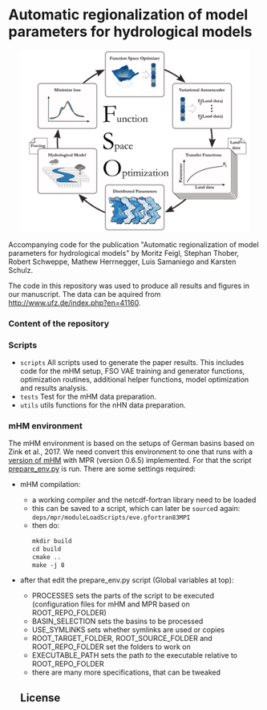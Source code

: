 # Automatic regionalization of model parameters for hydrological models

<p align="center">
  <img width="460" src="https://github.com/MoritzFeigl/FSO_mHM/blob/master/fso.png">
</p>

Accompanying code for the publication "Automatic regionalization of model parameters for hydrological models" by Moritz Feigl, Stephan Thober, Robert Schweppe, Mathew Herrnegger, Luis Samaniego and Karsten Schulz.

The code in this repository was used to produce all results and figures in our manuscript. The data can be aquired from http://www.ufz.de/index.php?en=41160.

### Content of the repository


### Scripts
- `scripts` All scripts used to generate the paper results. This includes code for the mHM setup, FSO VAE training and generator functions, optimization routines, additional helper functions, model optimization and results analysis.
- `tests` Test for the mHM data preparation.
- `utils` utils functions for the nHN data preparation.

### mHM environment
The mHM environment is based on the setups of German basins based on Zink et al., 2017.
We need convert this environment to one that runs with a [version of mHM](https://git.ufz.de/ottor/mhm/-/tree/22-couple-mhm-with-mpr-1-0) with MPR (version 0.6.5) implemented.
For that the script [prepare_env.py](scripts/02_prepare_env_mHM/prepare_env.py) is run. There are some settings required:
- mHM compilation:
  - a working compiler and the netcdf-fortran library need to be loaded
  - this can be saved to a script, which can later be `source`d again: `deps/mpr/moduleLoadScripts/eve.gfortran83MPI`
  - then do:
      ```
      mkdir build
      cd build
      cmake ..
      make -j 8
      ```
- after that edit the prepare_env.py script (Global variables at top):
  - PROCESSES sets the parts of the script to be executed (configuration files for mHM and MPR based on ROOT_REPO_FOLDER)
  - BASIN_SELECTION sets the basins to be processed
  - USE_SYMLINKS sets whether symlinks are used or copies
  - ROOT_TARGET_FOLDER, ROOT_SOURCE_FOLDER and ROOT_REPO_FOLDER set the folders to work on
  - EXECUTABLE_PATH sets the path to the executable relative to ROOT_REPO_FOLDER
  - there are many more specifications, that can be tweaked

  ## License
